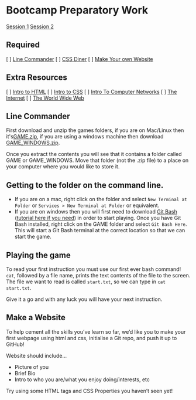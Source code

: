 # Bootcamp Preparatory Work

[Session 1](https://youtu.be/3LiTM3hKM0I)
[Session 2](https://youtu.be/--bdytovKns)

## Required

[ ] [Line Commander](#Line%20Commander)
[ ] [CSS Diner](http://flukeout.github.io/)
[ ] [Make Your own Website](#Make%20A%20Website)

## Extra Resources

[ ] [Intro to HTML](https://www.codecademy.com/learn/learn-html)
[ ] [Intro to CSS](https://www.codecademy.com/learn/learn-css)
[ ] [Intro To Computer Networks](https://youtu.be/3QhU9jd03a0)
[ ] [The Internet](https://youtu.be/AEaKrq3SpW8)
[ ] [The World Wide Web](https://youtu.be/guvsH5OFizE)

## Line Commander

First download and unzip the games folders, if you are on Mac/Linux then it's[GAME.zip](https://github.com/SchoolOfCode/bootcamp-homework/raw/master/assets/GAME.zip), if you are using a windows machine then download [GAME_WINDOWS.zip](https://github.com/SchoolOfCode/bootcamp-homework/raw/master/assets/GAME_WINDOWS.zip).

Once you extract the contents you will see that it contains a folder called GAME or GAME_WINDOWS. Move that folder (not the .zip file) to a place on your computer where you would like to store it.

## Getting to the folder on the command line.

- If you are on a mac, right click on the folder and select `New Terminal at Folder` or `Services > New Terminal at Folder` or equivalent.
- If you are on windows then you will first need to download [Git Bash](https://git-scm.com/downloads) ([tutorial here if you need](https://www.youtube.com/watch?v=nbFwejIsHlY)) in order to start playing. Once you have Git Bash installed, right click on the GAME folder and select `Git Bash Here`. This will start a Git Bash terminal at the correct location so that we can start the game.

## Playing the game

To read your first instruction you must use our first ever bash command! `cat`, followed by a file name, prints the text contents of the file to the screen. The file we want to read is called `start.txt`, so we can type in `cat start.txt`.

Give it a go and with any luck you will have your next instruction.

## Make a Website

To help cement all the skills you’ve learn so far, we’d like you to make your first webpage using html and css, initialise a Git repo, and push it up to GitHub!

Website should include…

- Picture of you
- Brief Bio
- Intro to who you are/what you enjoy doing/interests, etc

Try using some HTML tags and CSS Properties you haven’t seen yet!
